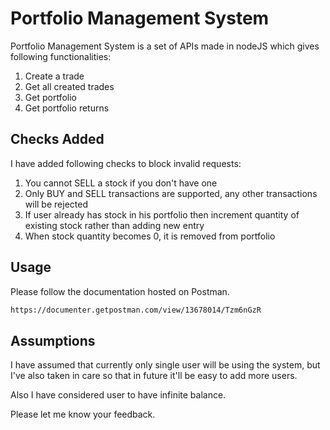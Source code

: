 
# Portfolio Management System

Portfolio Management System is a set of APIs made in nodeJS which gives following functionalities:

1. Create a trade
2. Get all created trades
3. Get portfolio
4. Get portfolio returns

## Checks Added

I have added following checks to block invalid requests:

1. You cannot SELL a stock if you don't have one
2. Only BUY and SELL transactions are supported, any other transactions will be rejected
3. If user already has stock in his portfolio then increment quantity of existing stock rather than adding new entry
4. When stock quantity becomes 0, it is removed from portfolio

## Usage

Please follow the documentation hosted on Postman.

```bash
https://documenter.getpostman.com/view/13678014/Tzm6nGzR
```

## Assumptions
I have assumed that currently only single user will be using the system, but I've also taken in care so that in future it'll be easy to add more users.

Also I have considered user to have infinite balance.

Please let me know your feedback.
